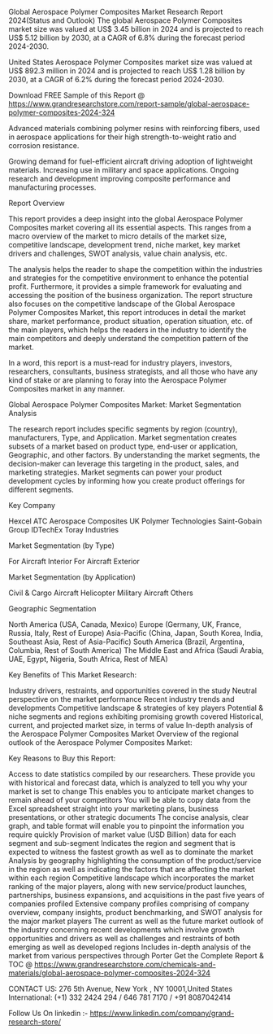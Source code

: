 Global Aerospace Polymer Composites Market Research Report 2024(Status and Outlook)
The global Aerospace Polymer Composites market size was valued at US$ 3.45 billion in 2024 and is projected to reach US$ 5.12 billion by 2030, at a CAGR of 6.8% during the forecast period 2024-2030.

United States Aerospace Polymer Composites market size was valued at US$ 892.3 million in 2024 and is projected to reach US$ 1.28 billion by 2030, at a CAGR of 6.2% during the forecast period 2024-2030.

Download FREE Sample of this Report @ https://www.grandresearchstore.com/report-sample/global-aerospace-polymer-composites-2024-324

Advanced materials combining polymer resins with reinforcing fibers, used in aerospace applications for their high strength-to-weight ratio and corrosion resistance.

Growing demand for fuel-efficient aircraft driving adoption of lightweight materials. Increasing use in military and space applications. Ongoing research and development improving composite performance and manufacturing processes.

Report Overview

This report provides a deep insight into the global Aerospace Polymer Composites market covering all its essential aspects. This ranges from a macro overview of the market to micro details of the market size, competitive landscape, development trend, niche market, key market drivers and challenges, SWOT analysis, value chain analysis, etc.

The analysis helps the reader to shape the competition within the industries and strategies for the competitive environment to enhance the potential profit. Furthermore, it provides a simple framework for evaluating and accessing the position of the business organization. The report structure also focuses on the competitive landscape of the Global Aerospace Polymer Composites Market, this report introduces in detail the market share, market performance, product situation, operation situation, etc. of the main players, which helps the readers in the industry to identify the main competitors and deeply understand the competition pattern of the market.

In a word, this report is a must-read for industry players, investors, researchers, consultants, business strategists, and all those who have any kind of stake or are planning to foray into the Aerospace Polymer Composites market in any manner.

Global Aerospace Polymer Composites Market: Market Segmentation Analysis

The research report includes specific segments by region (country), manufacturers, Type, and Application. Market segmentation creates subsets of a market based on product type, end-user or application, Geographic, and other factors. By understanding the market segments, the decision-maker can leverage this targeting in the product, sales, and marketing strategies. Market segments can power your product development cycles by informing how you create product offerings for different segments.

Key Company

Hexcel
ATC Aerospace
Composites UK
Polymer Technologies
Saint-Gobain Group
IDTechEx
Toray Industries

Market Segmentation (by Type)

For Aircraft Interior
For Aircraft Exterior

Market Segmentation (by Application)

Civil & Cargo Aircraft
Helicopter
Military Aircraft
Others

Geographic Segmentation

North America (USA, Canada, Mexico)
Europe (Germany, UK, France, Russia, Italy, Rest of Europe)
Asia-Pacific (China, Japan, South Korea, India, Southeast Asia, Rest of Asia-Pacific)
South America (Brazil, Argentina, Columbia, Rest of South America)
The Middle East and Africa (Saudi Arabia, UAE, Egypt, Nigeria, South Africa, Rest of MEA)

Key Benefits of This Market Research:

Industry drivers, restraints, and opportunities covered in the study
Neutral perspective on the market performance
Recent industry trends and developments
Competitive landscape & strategies of key players
Potential & niche segments and regions exhibiting promising growth covered
Historical, current, and projected market size, in terms of value
In-depth analysis of the Aerospace Polymer Composites Market
Overview of the regional outlook of the Aerospace Polymer Composites Market:

Key Reasons to Buy this Report:

Access to date statistics compiled by our researchers. These provide you with historical and forecast data, which is analyzed to tell you why your market is set to change
This enables you to anticipate market changes to remain ahead of your competitors
You will be able to copy data from the Excel spreadsheet straight into your marketing plans, business presentations, or other strategic documents
The concise analysis, clear graph, and table format will enable you to pinpoint the information you require quickly
Provision of market value (USD Billion) data for each segment and sub-segment
Indicates the region and segment that is expected to witness the fastest growth as well as to dominate the market
Analysis by geography highlighting the consumption of the product/service in the region as well as indicating the factors that are affecting the market within each region
Competitive landscape which incorporates the market ranking of the major players, along with new service/product launches, partnerships, business expansions, and acquisitions in the past five years of companies profiled
Extensive company profiles comprising of company overview, company insights, product benchmarking, and SWOT analysis for the major market players
The current as well as the future market outlook of the industry concerning recent developments which involve growth opportunities and drivers as well as challenges and restraints of both emerging as well as developed regions
Includes in-depth analysis of the market from various perspectives through Porter
Get the Complete Report & TOC @ https://www.grandresearchstore.com/chemicals-and-materials/global-aerospace-polymer-composites-2024-324

CONTACT US:
276 5th Avenue, New York , NY 10001,United States
International: (+1) 332 2424 294 / 646 781 7170 / +91 8087042414

Follow Us On linkedin :- https://www.linkedin.com/company/grand-research-store/
